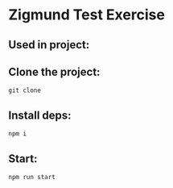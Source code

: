 # Zigmund Test Exercise

## Used in project:


## Clone the project:
```
git clone 
```

## Install deps:
```
npm i
```

## Start:
```
npm run start
```
